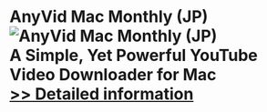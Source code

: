 # AnyVid Mac Monthly (JP)<br />![AnyVid Mac Monthly (JP)](https://mycommerce.akamaized.net/api/pimages/P300788838/BIG/300788838.PNG)<br />A Simple, Yet Powerful YouTube Video Downloader for Mac<br />[>> Detailed information](https://secure.shareit.com/shareit/product.html?productid=300788838&affiliateid=200057808)